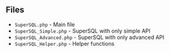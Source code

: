 ## Files

* `SuperSQL.php` - Main file
* `SuperSQL_Simple.php` - SuperSQL with only simple API
* `SuperSQL_Advanced.php` - SuperSQL with only advanced API
* `SuperSQL_Helper.php` - Helper functions
